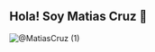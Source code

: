 ## Hola! Soy Matias Cruz 👋

![@MatiasCruz (1)](https://github.com/user-attachments/assets/757c78e2-b71a-4a32-8cff-ce225a7e561c)

<!--
**matiascruz-beep/matiascruz-beep** is a ✨ _special_ ✨ repository because its `README.md` (this file) appears on your GitHub profile.

Here are some ideas to get you started:

- 🔭 I’m currently working on ...
- 🌱 I’m currently learning ...
- 👯 I’m looking to collaborate on ...
- 🤔 I’m looking for help with ...
- 💬 Ask me about ...
- 📫 How to reach me: ...
- 😄 Pronouns: ...
- ⚡ Fun fact: ...
-->
